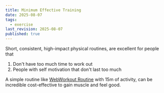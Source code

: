 ```yaml
---
title: Minimum Effective Training
date: 2025-08-07
tags:
  - exercise
last_revision: 2025-08-07
published: true
---
```

Short, consistent, high-impact physical routines, are excellent for people that 

1. Don't have too much time to work out 
2. People with self motivation that don't last too much

A simple routine like [WebWorkout Routine](https://fabri.lat/projects/webworkouttimer)  with 15m of activity, can be incredible cost-effective to gain muscle and feel good.